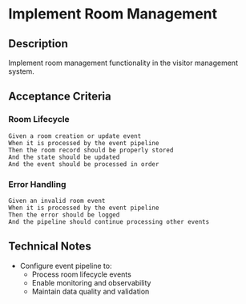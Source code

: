 # Implement Room Management

## Description
Implement room management functionality in the visitor management system.

## Acceptance Criteria

### Room Lifecycle
```gherkin
Given a room creation or update event
When it is processed by the event pipeline
Then the room record should be properly stored
And the state should be updated
And the event should be processed in order
```

### Error Handling
```gherkin
Given an invalid room event
When it is processed by the event pipeline
Then the error should be logged
And the pipeline should continue processing other events
```

## Technical Notes
- Configure event pipeline to:
  - Process room lifecycle events
  - Enable monitoring and observability
  - Maintain data quality and validation 